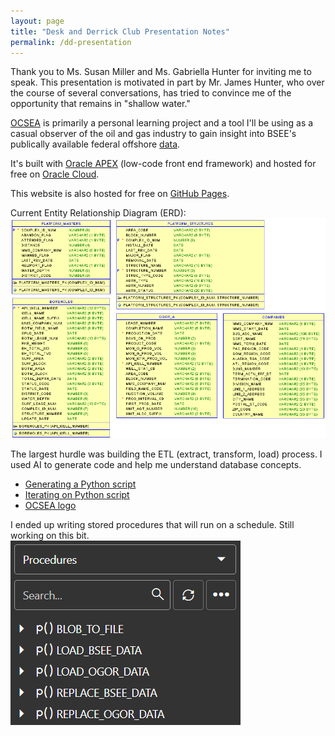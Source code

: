 ```yaml
---
layout: page
title: "Desk and Derrick Club Presentation Notes"
permalink: /dd-presentation
---
```


Thank you to Ms. Susan Miller and Ms. Gabriella Hunter for inviting me to speak. This presentation is motivated in part by Mr. James Hunter, who over the course of several conversations, has tried to convince me of the opportunity that remains in "shallow water."

[OCSEA](https://gff856e6c70bc1a-afadb1.adb.us-chicago-1.oraclecloudapps.com/ords/r/ocs/ocsea) is primarily a personal learning project and a tool I'll be using as a casual observer of the oil and gas industry to gain insight into BSEE's publically available federal offshore [data](https://www.data.bsee.gov/).

It's built with [Oracle APEX](https://apex.oracle.com/en/) (low-code front end framework) and hosted for free on [Oracle Cloud](https://www.oracle.com/cloud/free/).

This website is also hosted for free on [GitHub Pages](https://pages.github.com/).

Current Entity Relationship Diagram (ERD):  
![ocsea_erd](/assets/images/ocsea_erd.png)

The largest hurdle was building the ETL (extract, transform, load) process. I used AI to generate code and help me understand database concepts.    
- [Generating a Python script](https://grok.com/share/c2hhcmQtMg%3D%3D_31ea3654-8ce8-4616-8df0-f9e47ff5b8a2)
- [Iterating on Python script](https://grok.com/share/c2hhcmQtMg%3D%3D_3abf8f5f-679e-4aa7-b653-7a19909f656b)
- [OCSEA logo](https://grok.com/share/c2hhcmQtMg%3D%3D_e9dc10e7-4f74-4673-9598-5817a4f7595a)

 I ended up writing stored procedures that will run on a schedule. Still working on this bit.  
 ![ocsea_procedures](/assets/images/ocsea_procedures.png)
